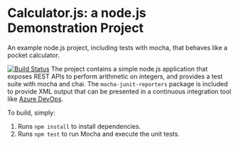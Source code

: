 Calculator.js: a node.js Demonstration Project
==============================================
An example node.js project, including tests with mocha, that behaves like
a pocket calculator.

[![Build Status](https://dev.azure.com/ContosoSusi/Integrating%20external%20source%20control%20with%20azure%20pipelinese/_apis/build/status/Sakura660.calculator?branchName=master)](https://dev.azure.com/ContosoSusi/Integrating%20external%20source%20control%20with%20azure%20pipelinese/_build/latest?definitionId=7&branchName=master)
The project contains a simple node.js application that exposes REST APIs
to perform arithmetic on integers, and provides a test suite with mocha
and chai.  The `mocha-junit-reporters` package is included to provide XML
output that can be presented in a continuous integration tool like
[Azure DevOps](https://azure.com/devops).

To build, simply:

1. Runs `npm install` to install dependencies.
2. Runs `npm test` to run Mocha and execute the unit tests.

